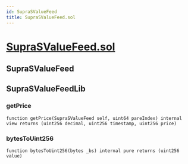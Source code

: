 ```yaml
---
id: SupraSValueFeed
title: SupraSValueFeed.sol
---
```

# [SupraSValueFeed.sol](https://github.com/chromatic-protocol/contracts/tree/main/contracts/oracle/types/SupraSValueFeed.sol)

## SupraSValueFeed

## SupraSValueFeedLib

### getPrice

```solidity
function getPrice(SupraSValueFeed self, uint64 pareIndex) internal view returns (uint256 decimal, uint256 timestamp, uint256 price)
```

### bytesToUint256

```solidity
function bytesToUint256(bytes _bs) internal pure returns (uint256 value)
```

